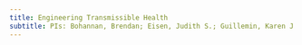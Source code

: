```yaml
---
title: Engineering Transmissible Health
subtitle: PIs: Bohannan, Brendan; Eisen, Judith S.; Guillemin, Karen J.; Parthasarathy, Raghuveer
---
```

